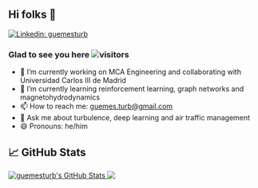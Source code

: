 ## Hi folks 👋
[![Linkedin: guemesturb](https://img.shields.io/badge/-LinkedIn-blue?style=flat-square&logo=Linkedin&logoColor=white&link=https://www.linkedin.com/in/alejandroguemes/)](https://www.linkedin.com/in/alejandroguemes/)

### Glad to see you here ![visitors](https://visitor-badge.glitch.me/badge?page_id=guemesturb.visitor-badge)

- 🔭 I’m currently working on MCA Engineering and collaborating with Universidad Carlos III de Madrid
- 🌱 I’m currently learning reinforcement learning, graph networks and magnetohydrodynamics
- 📫 How to reach me: guemes.turb@gmail.com
- 💬 Ask me about turbulence, deep learning and air traffic management
- 😄 Pronouns: he/him

## &#x1f4c8; GitHub Stats

<a href="https://github.com/guemesturb/guemesturb">
  <img align="top" src="https://github-readme-stats.vercel.app/api?username=guemesturb&show_icons=true&line_height=27&count_private=true&title_color=000000&text_color=000000&icon_color=c7b21d&bg_color=ffffff" alt="guemesturb's GitHub Stats" />
</a>
<a href="https://github.com/guemesturb/guemesturb">
  <img align="top" src="https://github-readme-stats.vercel.app/api/top-langs/?username=guemesturb&title_color=000000&text_color=000000&icon_color=c7b21d&bg_color=ffffff&langs_count=3" />
</a>



